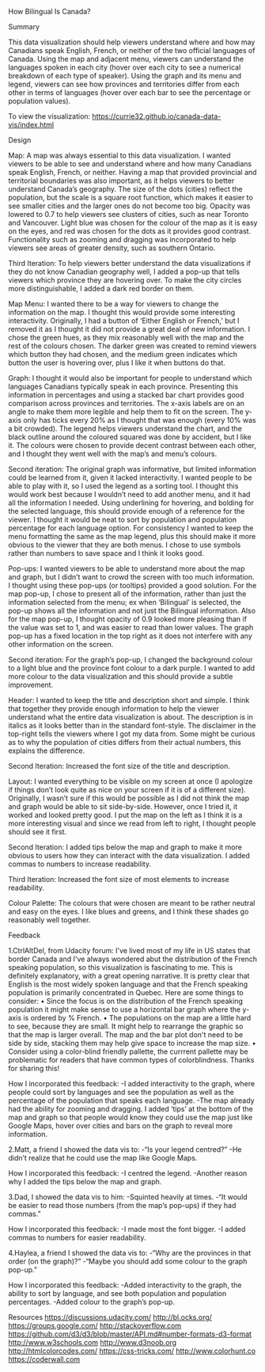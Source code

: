 How Bilingual Is Canada?

Summary

This data visualization should help viewers understand where and how may Canadians speak English, French, or neither of the two official languages of Canada. Using the map and adjacent menu, viewers can understand the languages spoken in each city (hover over each city to see a numerical breakdown of each type of speaker). Using the graph and its menu and legend, viewers can see how provinces and territories differ from each other in terms of languages (hover over each bar to see the percentage or population values).

To view the visualization: https://currie32.github.io/canada-data-vis/index.html

Design

Map: 
A map was always essential to this data visualization. I wanted viewers to be able to see and understand where and how many Canadians speak English, French, or neither. Having a map that provided provincial and territorial boundaries was also important, as it helps viewers to better understand Canada’s geography. The size of the dots (cities) reflect the population, but the scale is a square root function, which makes it easier to see smaller cities and the larger ones do not become too big. Opacity was lowered to 0.7 to help viewers see clusters of cities, such as near Toronto and Vancouver. Light blue was chosen for the colour of the map as it is easy on the eyes, and red was chosen for the dots as it provides good contrast. Functionality such as zooming and dragging was incorporated to help viewers see areas of greater density, such as southern Ontario.

Third Iteration:
To help viewers better understand the data visualizations if they do not know Canadian geography well, I added a pop-up that tells viewers which province they are hovering over. To make the city circles more distinguishable, I added a dark red border on them. 

Map Menu:
I wanted there to be a way for viewers to change the information on the map. I thought this would provide some interesting interactivity. Originally, I had a button of ‘Either English or French,’ but I removed it as I thought it did not provide a great deal of new information. I chose the green hues, as they mix reasonably well with the map and the rest of the colours chosen. The darker green was created to remind viewers which button they had chosen, and the medium green indicates which button the user is hovering over, plus I like it when buttons do that.

Graph:
I thought it would also be important for people to understand which languages Canadians typically speak in each province. Presenting this information in percentages and using a stacked bar chart provides good comparison across provinces and territories. The x-axis labels are on an angle to make them more legible and help them to fit on the screen. The y-axis only has ticks every 20% as I thought that was enough (every 10% was a bit crowded). The legend helps viewers understand the chart, and the black outline around the coloured squared was done by accident, but I like it. The colours were chosen to provide decent contrast between each other, and I thought they went well with the map’s and menu’s colours. 

Second iteration:
The original graph was informative, but limited information could be learned from it, given it lacked interactivity. I wanted people to be able to play with it, so I used the legend as a sorting tool. I thought this would work best because I wouldn’t need to add another menu, and it had all the information I needed. Using underlining for hovering, and bolding for the selected language, this should provide enough of a reference for the viewer. I thought it would be neat to sort by population and population percentage for each language option. For consistency I wanted to keep the menu formatting the same as the map legend, plus this should make it more obvious to the viewer that they are both menus. I chose to use symbols rather than numbers to save space and I think it looks good.

Pop-ups:
I wanted viewers to be able to understand more about the map and graph, but I didn’t want to crowd the screen with too much information. I thought using these pop-ups (or tooltips) provided a good solution. For the map pop-up, I chose to present all of the information, rather than just the information selected from the menu; ex when ‘Bilingual’ is selected, the pop-up shows all the information and not just the Bilingual information. Also for the map pop-up, I thought opacity of 0.9 looked more pleasing than if the value was set to 1, and was easier to read than lower values. The graph pop-up has a fixed location in the top right as it does not interfere with any other information on the screen.

Second iteration:
For the graph’s pop-up, I changed the background colour to a light blue and the province font colour to a dark purple. I wanted to add more colour to the data visualization and this should provide a subtle improvement.

Header:
I wanted to keep the title and description short and simple. I think that together they provide enough information to help the viewer understand what the entire data visualization is about. The description is in italics as it looks better than in the standard font-style. The disclaimer in the top-right tells the viewers where I got my data from. Some might be curious as to why the population of cities differs from their actual numbers, this explains the difference. 

Second Iteration:
Increased the font size of the title and description. 

Layout:
I wanted everything to be visible on my screen at once (I apologize if things don’t look quite as nice on your screen if it is of a different size). Originally, I wasn’t sure if this would be possible as I did not think the map and graph would be able to sit side-by-side. However, once I tried it, it worked and looked pretty good. I put the map on the left as I think it is a more interesting visual and since we read from left to right, I thought people should see it first. 

Second Iteration:
I added tips below the map and graph to make it more obvious to users how they can interact with the data visualization. I added commas to numbers to increase readability.

Third Iteration:
Increased the font size of most elements to increase readability.

Colour Palette:
The colours that were chosen are meant to be rather neutral and easy on the eyes. I like blues and greens, and I think these shades go reasonably well together.

Feedback


1.CtrlAltDel, from Udacity forum:
I've lived most of my life in US states that border Canada and I've always wondered abut the distribution of the French speaking population, so this visualization is fascinating to me. This is definitely explanatory, with a great opening narrative. It is pretty clear that English is the most widely spoken language and that the French speaking population is primarily concentrated in Quebec. Here are some things to consider:
	•	Since the focus is on the distribution of the French speaking population it might make sense to use a horizontal bar graph where the y-axis is ordered by % French.
	•	The populations on the map are a little hard to see, because they are small. It might help to rearrange the graphic so that the map is larger overall. The map and the bar plot don't need to be side by side, stacking them may help give space to increase the map size.
	•	Consider using a color-blind friendly pallette, the currrent pallette may be problematic for readers that have common types of colorblindness.
Thanks for sharing this!

How I incorporated this feedback:
-I added interactivity to the graph, where people could sort by languages and see the population as well as the percentage of the population that speaks each language.
-The map already had the ability for zooming and dragging. I added ‘tips’ at the bottom of the map and graph so that people would know they could use the map just like Google Maps, hover over cities and bars on the graph to reveal more information.

2.Matt, a friend I showed the data vis to:
-“Is your legend centred?”
-He didn’t realize that he could use the map like Google Maps.

How I incorporated this feedback:
-I centred the legend.
-Another reason why I added the tips below the map and graph.

3.Dad, I showed the data vis to him:
-Squinted heavily at times.
-“It would be easier to read those numbers (from the map’s pop-ups) if they had commas.”

How I incorporated this feedback:
-I made most the font bigger.
-I added commas to numbers for easier readability.

4.Haylea, a friend I showed the data vis to:
-“Why are the provinces in that order (on the graph)?”
-“Maybe you should add some colour to the graph pop-up.”

How I incorporated this feedback:
-Added interactivity to the graph, the ability to sort by language, and see both population and population percentages.
-Added colour to the graph’s pop-up.

Resources
https://discussions.udacity.com/
http://bl.ocks.org/
https://groups.google.com/
http://stackoverflow.com
https://github.com/d3/d3/blob/master/API.md#number-formats-d3-format
http://www.w3schools.com
http://www.d3noob.org
http://htmlcolorcodes.com/
https://css-tricks.com/
http://www.colorhunt.co
https://coderwall.com

